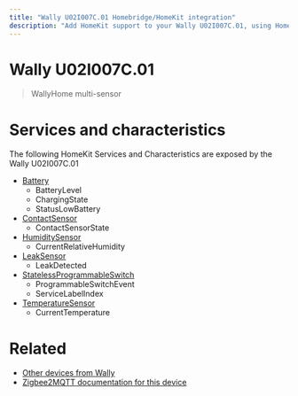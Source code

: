 ```yaml
---
title: "Wally U02I007C.01 Homebridge/HomeKit integration"
description: "Add HomeKit support to your Wally U02I007C.01, using Homebridge, Zigbee2MQTT and homebridge-z2m."
---
```

<!---
This file has been GENERATED using src/docgen/docgen.ts
DO NOT EDIT THIS FILE MANUALLY!
-->
# Wally U02I007C.01
> WallyHome multi-sensor


# Services and characteristics
The following HomeKit Services and Characteristics are exposed by
the Wally U02I007C.01

* [Battery](../../battery.md)
  * BatteryLevel
  * ChargingState
  * StatusLowBattery
* [ContactSensor](../../sensors.md)
  * ContactSensorState
* [HumiditySensor](../../sensors.md)
  * CurrentRelativeHumidity
* [LeakSensor](../../sensors.md)
  * LeakDetected
* [StatelessProgrammableSwitch](../../action.md)
  * ProgrammableSwitchEvent
  * ServiceLabelIndex
* [TemperatureSensor](../../sensors.md)
  * CurrentTemperature


# Related
* [Other devices from Wally](../index.md#wally)
* [Zigbee2MQTT documentation for this device](https://www.zigbee2mqtt.io/devices/U02I007C.01.html)